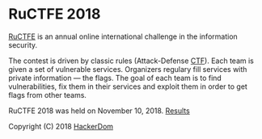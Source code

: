 # RuCTFE 2018

[RuCTFE](https://ructfe.org) is an annual online international challenge in the information security.

The contest is driven by classic rules (Attack-Defense [CTF](https://en.wikipedia.org/wiki/Capture_the_flag#Computer_security)). Each team is given a set of vulnerable services. Organizers regulary fill services with private information — the flags. The goal of each team is to find vulnerabilities, fix them in their services and exploit them in order to get flags from other teams.

RuCTFE 2018 was held on November 10, 2018. [Results](https://ructfe.org/2018/results/)

Copyright (C) 2018 [HackerDom](http://hackerdom.ru)
